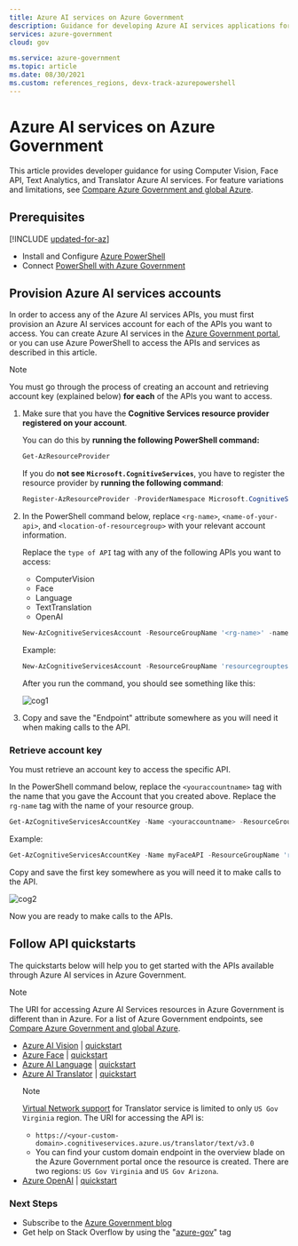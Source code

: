 ```yaml
---
title: Azure AI services on Azure Government
description: Guidance for developing Azure AI services applications for Azure Government
services: azure-government
cloud: gov

ms.service: azure-government
ms.topic: article
ms.date: 08/30/2021
ms.custom: references_regions, devx-track-azurepowershell
---
```


# Azure AI services on Azure Government

This article provides developer guidance for using Computer Vision, Face API, Text Analytics, and Translator Azure AI services. For feature variations and limitations, see [Compare Azure Government and global Azure](./compare-azure-government-global-azure.md).

## Prerequisites

[!INCLUDE [updated-for-az](~/reusable-content/ce-skilling/azure/includes/updated-for-az.md)]

- Install and Configure [Azure PowerShell](/powershell/azure/install-azure-powershell)
- Connect [PowerShell with Azure Government](documentation-government-get-started-connect-with-ps.md)

<a name='part-1-provision-cognitive-services-accounts'></a>

## Provision Azure AI services accounts

In order to access any of the Azure AI services APIs, you must first provision an Azure AI services account for each of the APIs you want to access. You can create Azure AI services in the [Azure Government portal](https://portal.azure.us/), or you can use Azure PowerShell to access the APIs and services as described in this article.

> [!NOTE]
> You must go through the process of creating an account and retrieving account key (explained below) **for each** of the APIs you want to access.
> 

1. Make sure that you have the **Cognitive Services resource provider registered on your account**. 

   You can do this by **running the following PowerShell command:**

   ```powershell
   Get-AzResourceProvider
   ```
   If you do **not see `Microsoft.CognitiveServices`**, you have to register the resource provider by **running the following command**:
   ```powershell
   Register-AzResourceProvider -ProviderNamespace Microsoft.CognitiveServices
   ```
2. In the PowerShell command below, replace `<rg-name>`, `<name-of-your-api>`, and `<location-of-resourcegroup>` with your relevant account information. 

   Replace the `type of API` tag with any of the following APIs you want to access:
   - ComputerVision
   - Face
   - Language
   - TextTranslation
   - OpenAI

   ```powershell
   New-AzCognitiveServicesAccount -ResourceGroupName '<rg-name>' -name '<name-of-your-api>' -Type <type of API> -SkuName S0 -Location '<location-of-resourcegroup>'
   ```
   Example: 

   ```powershell
   New-AzCognitiveServicesAccount -ResourceGroupName 'resourcegrouptest' -name 'myFaceAPI' -Type Face -SkuName S0 -Location 'usgovvirginia'
   ```

   After you run the command, you should see something like this: 

   ![cog1](./media/documentation-government-cognitiveservices-img1.png)

3. Copy and save the "Endpoint" attribute somewhere as you will need it when making calls to the API. 

### Retrieve account key

You must retrieve an account key to access the specific API. 

In the PowerShell command below, replace the `<youraccountname>` tag with the name that you gave the Account that you created above. Replace the `rg-name` tag with the name of your resource group.

```powershell
Get-AzCognitiveServicesAccountKey -Name <youraccountname> -ResourceGroupName 'rg-name'
```

Example:
```powershell
Get-AzCognitiveServicesAccountKey -Name myFaceAPI -ResourceGroupName 'resourcegrouptest'
```
Copy and save the first key somewhere as you will need it to make calls to the API.

![cog2](./media/documentation-government-cognitiveservices-img2.png)

Now you are ready to make calls to the APIs. 


## Follow API quickstarts

The quickstarts below will help you to get started with the APIs available through Azure AI services in Azure Government.

> [!NOTE]
> The URI for accessing Azure AI Services resources in Azure Government is different than in Azure. For a list of Azure Government endpoints, see [Compare Azure Government and global Azure](./compare-azure-government-global-azure.md#guidance-for-developers).

- [Azure AI Vision](../ai-services/computer-vision/index.yml) | [quickstart](/azure/ai-services/computer-vision/quickstarts-sdk/image-analysis-client-library-40?tabs=visual-studio%2Cwindows&pivots=programming-language-csharp)
- [Azure Face](../ai-services/computer-vision/overview-identity.md) | [quickstart](/azure/ai-services/computer-vision/quickstarts-sdk/identity-client-library?tabs=windows%2Cvisual-studio&pivots=programming-language-rest-api)
- [Azure AI Language](/azure/ai-services/language-service/) | [quickstart](../ai-services/language-service/language-detection/overview.md?tabs=version-3-1&pivots=programming-language-csharp)
- [Azure AI Translator](../ai-services/translator/translator-overview.md) | [quickstart](/azure/ai-services/translator/quickstart-text-rest-api?tabs=csharp)
    > [!NOTE]
    > [Virtual Network support](../ai-services/cognitive-services-virtual-networks.md) for Translator service is limited to only `US Gov Virginia` region. The URI for accessing the API is:
    >  - `https://<your-custom-domain>.cognitiveservices.azure.us/translator/text/v3.0`
    >  - You can find your custom domain endpoint in the overview blade on the Azure Government portal once the resource is created. 
    > There are two regions: `US Gov Virginia` and `US Gov Arizona`.
- [Azure OpenAI](/azure/ai-services/openai/) | [quickstart](/en-us/azure/ai-services/openai/chatgpt-quickstart?tabs=command-line%2Cpython&pivots=programming-language-studio)


### Next Steps

- Subscribe to the [Azure Government blog](https://blogs.msdn.microsoft.com/azuregov/)
- Get help on Stack Overflow by using the "[azure-gov](https://stackoverflow.com/questions/tagged/azure-gov)" tag

